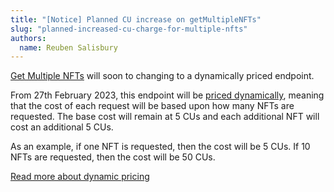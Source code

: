 ```yaml
---
title: "[Notice] Planned CU increase on getMultipleNFTs"
slug: "planned-increased-cu-charge-for-multiple-nfts"
authors:
  name: Reuben Salisbury
---
```


[Get Multiple NFTs](/web3-data-api/reference/get-wallet-transactions) will soon to changing to a dynamically priced endpoint.

From 27th February 2023, this endpoint will be [priced dynamically](/web3-data-api/compute-units-cu#dynamic-prices), meaning that the cost of each request will be based upon how many NFTs are requested. The base cost will remain at 5 CUs and each additional NFT will cost an additional 5 CUs.

As an example, if one NFT is requested, then the cost will be 5 CUs. If 10 NFTs are requested, then the cost will be 50 CUs.

[Read more about dynamic pricing](/web3-data-api/compute-units-cu#dynamic-prices)
